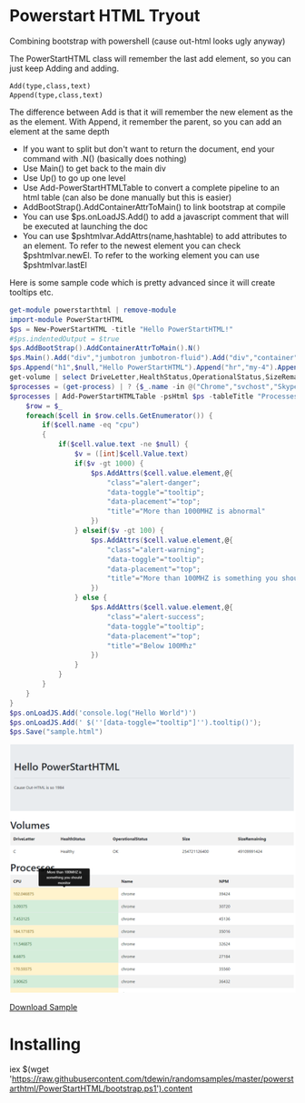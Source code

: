 # Powerstart HTML Tryout
Combining bootstrap with powershell (cause out-html looks ugly anyway)

The PowerStartHTML class will remember the last add element, so you can just keep Adding and adding. 


```
Add(type,class,text)
Append(type,class,text)
````
The difference between Add is that it will remember the new element as the as the element. With Append, it remember the parent, so you can add an element at the same depth

* If you want to split but don't want to return the document, end your command with .N() (basically does nothing)
* Use Main() to get back to the main div
* Use Up() to go up one level
* Use Add-PowerStartHTMLTable to convert a complete pipeline to an html table (can also be done manually but this is easier)
* AddBootStrap().AddContainerAttrToMain() to link bootstrap at compile
* You can use $ps.onLoadJS.Add() to add a javascript comment that will be executed at launching the doc
* You can use $pshtmlvar.AddAttrs(name,hashtable) to add attributes to an element. To refer to the newest element you can check $pshtmlvar.newEl. To refer to the working element you can use $pshtmlvar.lastEl

Here is some sample code which is pretty advanced since it will create tooltips etc.

```powershell
get-module powerstarthtml | remove-module
import-module PowerStartHTML
$ps = New-PowerStartHTML -title "Hello PowerStartHTML!"
#$ps.indentedOutput = $true
$ps.AddBootStrap().AddContainerAttrToMain().N()
$ps.Main().Add("div","jumbotron jumbotron-fluid").Add("div","container").N()
$ps.Append("h1",$null,"Hello PowerStartHTML").Append("hr","my-4").Append("p",$null,"Cause Out-HTML is so 1984").N()
get-volume | select DriveLetter,HealthStatus,OperationalStatus,SizeRemaining,Size | Add-PowerStartHTMLTable -psHtml $ps -tableTitle "Volumes" -tableClass "table table-striped"
$processes = (get-process) | ? {$_.name -in @("Chrome","svchost","SkypeApp","Notepad","Audacity")} | select name,cpu,npm 
$processes | Add-PowerStartHTMLTable -psHtml $ps -tableTitle "Processes" -tableClass "table table-striped" -idOverride "ProcTable" -passthroughTable | % {
    $row = $_
    foreach($cell in $row.cells.GetEnumerator()) {
        if($cell.name -eq "cpu")
        {
            if($cell.value.text -ne $null) {
                $v = ([int]$cell.Value.text)
                if($v -gt 1000) {
                    $ps.AddAttrs($cell.value.element,@{
                        "class"="alert-danger";
                        "data-toggle"="tooltip";
                        "data-placement"="top";
                        "title"="More than 1000MHZ is abnormal"
                    })
                } elseif($v -gt 100) {
                    $ps.AddAttrs($cell.value.element,@{
                        "class"="alert-warning";
                        "data-toggle"="tooltip";
                        "data-placement"="top";
                        "title"="More than 100MHZ is something you should monitor"
                    })
                } else {
                    $ps.AddAttrs($cell.value.element,@{
                        "class"="alert-success";
                        "data-toggle"="tooltip";
                        "data-placement"="top";
                        "title"="Below 100Mhz"
                    })
                }
            } 
        }
    }
}
$ps.onLoadJS.Add('console.log("Hello World")')
$ps.onLoadJS.Add(' $(''[data-toggle="tooltip"]'').tooltip()');
$ps.Save("sample.html")
```

![Sample](./sample.png)

[Download Sample](https://raw.githubusercontent.com/tdewin/randomsamples/master/powerstarthtml/sample.html)

# Installing
iex $(wget 'https://raw.githubusercontent.com/tdewin/randomsamples/master/powerstarthtml/PowerStartHTML/bootstrap.ps1').content
